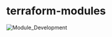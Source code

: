 # terraform-modules



![Module_Development](https://user-images.githubusercontent.com/50776786/230155446-33cab10c-b92e-43e9-9df5-a762ad40d4f0.PNG)
